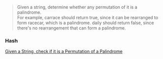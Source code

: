 > Given a string, determine whether any permutation of it is a palindrome.  
For example, carrace should return true, since it can be rearranged to form racecar, which is a palindrome. daily should return false, since there's no rearrangement that can form a palindrome.

### Hash
[Given a String, check if it is a Permutation of a Palindrome](https://medium.com/algorithms-practice/given-a-string-check-if-it-is-a-permutation-of-a-palindrome-e0469f47761d)
